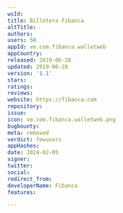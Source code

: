 ```yaml
---
wsId: 
title: Billetera Fibanca
altTitle: 
authors: 
users: 50
appId: ve.com.fibanca.walletweb
appCountry: 
released: 2019-06-28
updated: 2019-06-28
version: '1.1'
stars: 
ratings: 
reviews: 
website: https://fibanca.com
repository: 
issue: 
icon: ve.com.fibanca.walletweb.png
bugbounty: 
meta: removed
verdict: fewusers
appHashes: 
date: 2024-02-05
signer: 
twitter: 
social: 
redirect_from: 
developerName: Fibanca
features: 

---
```


